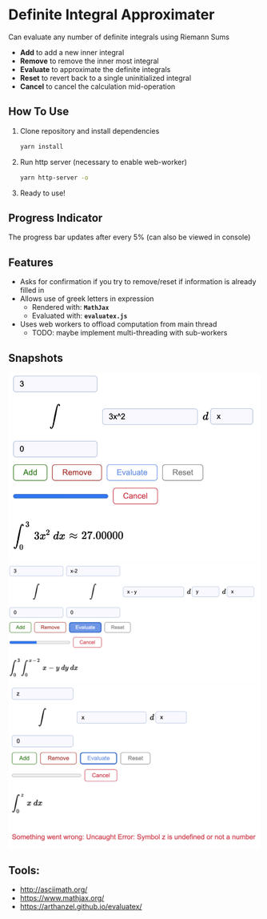 # Definite Integral Approximater
Can evaluate any number of definite integrals using Riemann Sums
* **Add** to add a new inner integral
* **Remove** to remove the inner most integral
* **Evaluate** to approximate the definite integrals
* **Reset** to revert back to a single uninitialized integral
* **Cancel** to cancel the calculation mid-operation

## How To Use
1. Clone repository and install dependencies
	```bash
	yarn install
	```
1. Run http server (necessary to enable web-worker)
	```bash
	yarn http-server -o
	```
1. Ready to use!

## Progress Indicator
The progress bar updates after every 5% (can also be viewed in console)

## Features
* Asks for confirmation if you try to remove/reset if information is already filled in
* Allows use of greek letters in expression
	* Rendered with: **`MathJax`**
	* Evaluated with: **`evaluatex.js`**
* Uses web workers to offload computation from main thread
	* TODO: maybe implement multi-threading with sub-workers

## Snapshots
![](images/example.png)
![](images/example2.png)
![](images/example3.png)

## Tools:
* http://asciimath.org/
* https://www.mathjax.org/
* https://arthanzel.github.io/evaluatex/